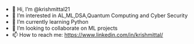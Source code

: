 - 👋 Hi, I’m @krishmittal21
- 👀 I’m interested in AL,ML,DSA,Quantum Computing and Cyber Security
- 🌱 I’m currently learning Python
- 💞️ I’m looking to collaborate on ML projects
- 📫 How to reach me: https://www.linkedin.com/in/krishmittal/


